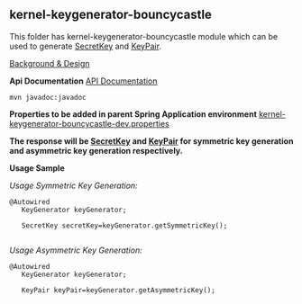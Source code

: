 ## kernel-keygenerator-bouncycastle
This folder has kernel-keygenerator-bouncycastle module which can be used to generate [SecretKey](https://docs.oracle.com/javase/8/docs/api/javax/crypto/SecretKey.html) and [KeyPair](https://docs.oracle.com/javase/8/docs/api/index.html?java/security/KeyPair.html).

[Background & Design](../../design/kernel/kernel-keygenerator.md)

**Api Documentation**
[API Documentation <TBA>](TBA)

```
mvn javadoc:javadoc
```

**Properties to be added in parent Spring Application environment** 
[kernel-keygenerator-bouncycastle-dev.properties](../../config/kernel-keygenerator-bouncycastle-dev.properties)

**The response will be [SecretKey](https://docs.oracle.com/javase/8/docs/api/javax/crypto/SecretKey.html) and [KeyPair](https://docs.oracle.com/javase/8/docs/api/index.html?java/security/KeyPair.html) for symmetric key generation and asymmetric key generation respectively.**


**Usage Sample**

  *Usage Symmetric Key Generation:*
 
 ```
@Autowired
	KeyGenerator keyGenerator;
	
	SecretKey secretKey=keyGenerator.getSymmetricKey();
		
 ```

 *Usage Asymmetric Key Generation:*
 
 ```
@Autowired
	KeyGenerator keyGenerator;
	
	KeyPair keyPair=keyGenerator.getAsymmetricKey();
 
 ```

